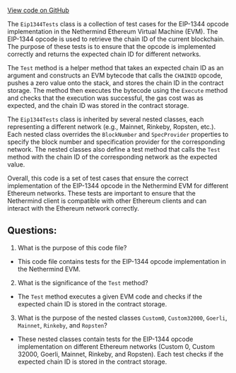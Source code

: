[View code on GitHub](https://github.com/NethermindEth/nethermind/src/Nethermind/Nethermind.Evm.Test/Eip1344Tests.cs)

The `Eip1344Tests` class is a collection of test cases for the EIP-1344 opcode implementation in the Nethermind Ethereum Virtual Machine (EVM). The EIP-1344 opcode is used to retrieve the chain ID of the current blockchain. The purpose of these tests is to ensure that the opcode is implemented correctly and returns the expected chain ID for different networks.

The `Test` method is a helper method that takes an expected chain ID as an argument and constructs an EVM bytecode that calls the `CHAINID` opcode, pushes a zero value onto the stack, and stores the chain ID in the contract storage. The method then executes the bytecode using the `Execute` method and checks that the execution was successful, the gas cost was as expected, and the chain ID was stored in the contract storage.

The `Eip1344Tests` class is inherited by several nested classes, each representing a different network (e.g., Mainnet, Rinkeby, Ropsten, etc.). Each nested class overrides the `BlockNumber` and `SpecProvider` properties to specify the block number and specification provider for the corresponding network. The nested classes also define a test method that calls the `Test` method with the chain ID of the corresponding network as the expected value.

Overall, this code is a set of test cases that ensure the correct implementation of the EIP-1344 opcode in the Nethermind EVM for different Ethereum networks. These tests are important to ensure that the Nethermind client is compatible with other Ethereum clients and can interact with the Ethereum network correctly.
## Questions: 
 1. What is the purpose of this code file?
- This code file contains tests for the EIP-1344 opcode implementation in the Nethermind EVM.

2. What is the significance of the `Test` method?
- The `Test` method executes a given EVM code and checks if the expected chain ID is stored in the contract storage.

3. What is the purpose of the nested classes `Custom0`, `Custom32000`, `Goerli`, `Mainnet`, `Rinkeby`, and `Ropsten`?
- These nested classes contain tests for the EIP-1344 opcode implementation on different Ethereum networks (Custom 0, Custom 32000, Goerli, Mainnet, Rinkeby, and Ropsten). Each test checks if the expected chain ID is stored in the contract storage.